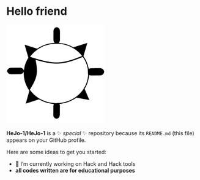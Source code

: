 # Hello friend
<img src="https://github.com/HeJo-1/HeJo-1/blob/main/HeJo-01.png" alt="alt text" width="256" height="256">

**HeJo-1/HeJo-1** is a ✨ _special_ ✨ repository because its `README.md` (this file) appears on your GitHub profile.

Here are some ideas to get you started:

- 🔭 I’m currently working on Hack and Hack tools
- **all codes written are for educational purposes**

